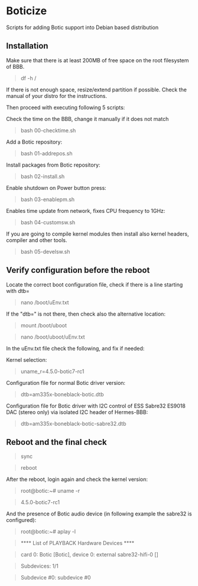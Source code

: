 # Boticize
Scripts for adding Botic support into Debian based distribution

## Installation

Make sure that there is at least 200MB of free space on the root filesystem of BBB.

> df -h /

If there is not enough space, resize/extend partition if possible. Check the manual of your distro for the instructions.

Then proceed with executing following 5 scripts:

Check the time on the BBB, change it manually if it does not match

> bash 00-checktime.sh

Add a Botic repository:

> bash 01-addrepos.sh

Install packages from Botic repository:

> bash 02-install.sh

Enable shutdown on Power button press:

> bash 03-enablepm.sh

Enables time update from network, fixes CPU frequency to 1GHz:

> bash 04-customsw.sh

If you are going to compile kernel modules then install also kernel
headers, compiler and other tools.

> bash 05-develsw.sh

## Verify configuration before the reboot

Locate the correct boot configuration file, check if there is a line starting with dtb=

> nano /boot/uEnv.txt

If the "dtb=" is not there, then check also the alternative location:

> mount /boot/uboot

> nano /boot/uboot/uEnv.txt

In the uEnv.txt file check the following, and fix if needed:

Kernel selection:

> uname_r=4.5.0-botic7-rc1

Configuration file for normal Botic driver version:

> dtb=am335x-boneblack-botic.dtb

 Configuration file for Botic driver with I2C control of ESS Sabre32 ES9018 DAC (stereo only) via isolated I2C header of Hermes-BBB:

> dtb=am335x-boneblack-botic-sabre32.dtb

## Reboot and the final check

> sync

> reboot

After the reboot, login again and check the kernel version:

> root@botic:~# uname -r

> 4.5.0-botic7-rc1

And the presence of Botic audio device (in following example the sabre32 is configured):

> root@botic:~# aplay -l

> **** List of PLAYBACK Hardware Devices ****

> card 0: Botic [Botic], device 0: external sabre32-hifi-0 []

>   Subdevices: 1/1

>   Subdevice #0: subdevice #0
